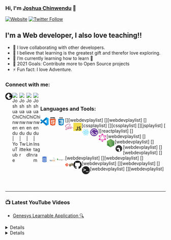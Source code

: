 ### Hi, I'm  [Joshua Chinwendu](https://joshualine.github.io) 👋

[![Website](https://img.shields.io/website?label=joshualine.github.io&style=for-the-badge&url=https%3A%2F%2Fcodestackr.com)](https://joshualine.github.io)
[![Twitter Follow](https://img.shields.io/twitter/follow/JoshChinwendu?color=1DA1F2&logo=twitter&style=for-the-badge)](https://twitter.com/joshchinwendu)

## I'm a Web developer, I also love teaching!!

- 👯 I love collaborating with other developers.
- 🔭 I believe that learning is the greatest gift and therefor love exploring.
- 🌱 I’m currently learning how to learn 🤣
- 🥅 2021 Goals: Contribute more to Open Source projects
- ⚡ Fun fact: I love Adventure.

### Connect with me:

[<img align="left" alt="Joshua Chinwendu" width="22px" src="https://raw.githubusercontent.com/iconic/open-iconic/master/svg/globe.svg" />][website]
[<img align="left" alt="Joshua Chinwendu | YouTube" width="22px" src="https://cdn.jsdelivr.net/npm/simple-icons@v3/icons/youtube.svg" />][youtube]
[<img align="left" alt="Joshua Chinwendu | Twitter" width="22px" src="https://cdn.jsdelivr.net/npm/simple-icons@v3/icons/twitter.svg" />][twitter]
[<img align="left" alt="Joshua Chinwendu | LinkedIn" width="22px" src="https://cdn.jsdelivr.net/npm/simple-icons@v3/icons/linkedin.svg" />][linkedin]
[<img align="left" alt="Joshua Chinwendu | Instagram" width="22px" src="https://cdn.jsdelivr.net/npm/simple-icons@v3/icons/instagram.svg" />][instagram]

<br />

### Languages and Tools:

[<img align="left" alt="Visual Studio Code" width="26px" src="https://raw.githubusercontent.com/github/explore/80688e429a7d4ef2fca1e82350fe8e3517d3494d/topics/visual-studio-code/visual-studio-code.png" />][webdevplaylist]
[<img align="left" alt="HTML5" width="26px" src="https://raw.githubusercontent.com/github/explore/80688e429a7d4ef2fca1e82350fe8e3517d3494d/topics/html/html.png" />][webdevplaylist]
[<img align="left" alt="CSS3" width="26px" src="https://raw.githubusercontent.com/github/explore/80688e429a7d4ef2fca1e82350fe8e3517d3494d/topics/css/css.png" />][cssplaylist]
[<img align="left" alt="Sass" width="26px" src="https://raw.githubusercontent.com/github/explore/80688e429a7d4ef2fca1e82350fe8e3517d3494d/topics/sass/sass.png" />][cssplaylist]
[<img align="left" alt="JavaScript" width="26px" src="https://raw.githubusercontent.com/github/explore/80688e429a7d4ef2fca1e82350fe8e3517d3494d/topics/javascript/javascript.png" />][jsplaylist]
[<img align="left" alt="React" width="26px" src="https://raw.githubusercontent.com/github/explore/80688e429a7d4ef2fca1e82350fe8e3517d3494d/topics/react/react.png" />][reactplaylist]
[<img align="left" alt="Gatsby" width="26px" src="https://raw.githubusercontent.com/github/explore/e94815998e4e0713912fed477a1f346ec04c3da2/topics/gatsby/gatsby.png" />][webdevplaylist]
[<img align="left" alt="GraphQL" width="26px" src="https://raw.githubusercontent.com/github/explore/80688e429a7d4ef2fca1e82350fe8e3517d3494d/topics/graphql/graphql.png" />][webdevplaylist]
[<img align="left" alt="Node.js" width="26px" src="https://raw.githubusercontent.com/github/explore/80688e429a7d4ef2fca1e82350fe8e3517d3494d/topics/nodejs/nodejs.png" />][webdevplaylist]
[<img align="left" alt="Deno" width="26px" src="https://raw.githubusercontent.com/github/explore/361e2821e2dea67711cde99c9c40ed357061cf27/topics/deno/deno.png" />][webdevplaylist]
[<img align="left" alt="SQL" width="26px" src="https://raw.githubusercontent.com/github/explore/80688e429a7d4ef2fca1e82350fe8e3517d3494d/topics/sql/sql.png" />][webdevplaylist]
[<img align="left" alt="MySQL" width="26px" src="https://raw.githubusercontent.com/github/explore/80688e429a7d4ef2fca1e82350fe8e3517d3494d/topics/mysql/mysql.png" />][webdevplaylist]
[<img align="left" alt="MongoDB" width="26px" src="https://raw.githubusercontent.com/github/explore/80688e429a7d4ef2fca1e82350fe8e3517d3494d/topics/mongodb/mongodb.png" />][webdevplaylist]
[<img align="left" alt="Git" width="26px" src="https://raw.githubusercontent.com/github/explore/80688e429a7d4ef2fca1e82350fe8e3517d3494d/topics/git/git.png" />][webdevplaylist]
[<img align="left" alt="GitHub" width="26px" src="https://raw.githubusercontent.com/github/explore/78df643247d429f6cc873026c0622819ad797942/topics/github/github.png" />][webdevplaylist]
[<img align="left" alt="Terminal" width="26px" src="https://raw.githubusercontent.com/github/explore/80688e429a7d4ef2fca1e82350fe8e3517d3494d/topics/terminal/terminal.png" />][webdevplaylist]

<br />
<br />

---

### 📺 Latest YouTube Videos

<!-- YOUTUBE:START -->
- [Genesys Learnable Application 🔍](https://www.youtube.com/)

<!-- YOUTUBE:END -->


<details>


</details>

<details>


</details>

[website]: https://joshualine.github.io
[course]: http://vsCodeHero.com
[twitter]: https://twitter.com/joshchinwendu
[youtube]: https://youtube.com/
[instagram]: https://instagram.com/joshchinwendu
[linkedin]: https://linkedin.com/in/joshchinwendu
